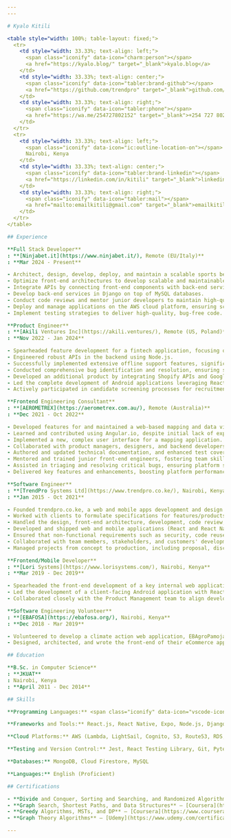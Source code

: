 ```yaml
---
---

# Kyalo Kitili

<table style="width: 100%; table-layout: fixed;">
  <tr>
    <td style="width: 33.33%; text-align: left;">
      <span class="iconify" data-icon="charm:person"></span> 
      <a href="https://kyalo.blog/" target="_blank">kyalo.blog</a>
    </td>
    <td style="width: 33.33%; text-align: center;">
      <span class="iconify" data-icon="tabler:brand-github"></span> 
      <a href="https://github.com/trendpro" target="_blank">github.com/trendpro</a>
    </td>
    <td style="width: 33.33%; text-align: right;">
      <span class="iconify" data-icon="tabler:phone"></span> 
      <a href="https://wa.me/254727802152" target="_blank">+254 727 802 152</a>
    </td>
  </tr>
  <tr>
    <td style="width: 33.33%; text-align: left;">
      <span class="iconify" data-icon="ic:outline-location-on"></span> 
      Nairobi, Kenya
    </td>
    <td style="width: 33.33%; text-align: center;">
      <span class="iconify" data-icon="tabler:brand-linkedin"></span> 
      <a href="https://linkedin.com/in/kitili" target="_blank">linkedin.com/in/kitili</a>
    </td>
    <td style="width: 33.33%; text-align: right;">
      <span class="iconify" data-icon="tabler:mail"></span> 
      <a href="mailto:emailkitili@gmail.com" target="_blank">emailkitili@gmail.com</a>
    </td>
  </tr>
</table>

## Experience

**Full Stack Developer**
: **[Ninjabet.it](https://www.ninjabet.it/), Remote (EU/Italy)**
: **Mar 2024 - Present**

- Architect, design, develop, deploy, and maintain a scalable sports betting platform using a modern tech stack.
- Optimize front-end architectures to develop scalable and maintainable codebases and craft seamless user experiences using React.js, Astro.build, Zustand, TailwindCSS, etc.
- Integrate APIs by connecting front-end components with back-end services using RESTful and GraphQL APIs and Python (API/Rest/Django).
- Develop back-end services in Django on top of MySQL databases.
- Conduct code reviews and mentor junior developers to maintain high-quality code standards.
- Deploy and manage applications on the AWS cloud platform, ensuring scalability, performance, and security.
- Implement testing strategies to deliver high-quality, bug-free code.

**Product Engineer**
: **[Akili Ventures Inc](https://akili.ventures/), Remote (US, Poland)**
: **Nov 2022 - Jan 2024**

- Spearheaded feature development for a fintech application, focusing on web interfaces with React.js and mobile applications using React Native/Expo.
- Engineered robust APIs in the backend using Node.js.
- Successfully implemented extensive offline support features, significantly improving app resilience and user experience.
- Conducted comprehensive bug identification and resolution, ensuring smooth application performance and user satisfaction.
- Developed an additional product by integrating Shopify APIs and Google Pub/Sub for enhanced functionality.
- Led the complete development of Android applications leveraging React Native, Tailwind CSS, and Firebase.
- Actively participated in candidate screening processes for recruitment.

**Frontend Engineering Consultant**
: **[AEROMETREX](https://aerometrex.com.au/), Remote (Australia)**
: **Dec 2021 - Oct 2022**

- Developed features for and maintained a web-based mapping and data visualization platform.
- Learned and contributed using Angular.io, despite initial lack of experience.
- Implemented a new, complex user interface for a mapping application.
- Collaborated with product managers, designers, and backend developers.
- Authored and updated technical documentation, and enhanced test coverage to over 75%.
- Mentored and trained junior front-end engineers, fostering team skill development.
- Assisted in triaging and resolving critical bugs, ensuring platform stability.
- Delivered key features and enhancements, boosting platform performance and usability.

**Software Engineer**
: **[TrendPro Systems Ltd](https://www.trendpro.co.ke/), Nairobi, Kenya**
: **Jan 2015 - Oct 2021**

- Founded trendpro.co.ke, a web and mobile apps development and design company in Nairobi, Kenya.
- Worked with clients to formulate specifications for features/products.
- Handled the design, front-end architecture, development, code review, and testing of web and Android applications.
- Developed and shipped web and mobile applications (React and React Native experiences/applications), from UI to services.
- Ensured that non-functional requirements such as security, code reuse, and performance (especially hunting down/preventing memory leaks from React/React-Native components & ensuring PWA lighthouse score is above 90%) are considered when developing web solutions.
- Collaborated with team members, stakeholders, and customers' development teams to help beat product launch deadlines.
- Managed projects from concept to production, including proposal, discussion, and execution.

**Frontend/Mobile Developer**
: **[Lori Systems](https://www.lorisystems.com/), Nairobi, Kenya**
: **Mar 2019 - Dec 2019**

- Spearheaded the front-end development of a key internal web application using React.js, ensuring efficient, user-friendly interfaces.
- Led the development of a client-facing Android application with React Native, focusing on responsive and intuitive design.
- Collaborated closely with the Product Management team to align development goals with business objectives and user needs.

**Software Engineering Volunteer**
: **[EBAFOSA](https://ebafosa.org/), Nairobi, Kenya**
: **Dec 2018 - Mar 2019**

- Volunteered to develop a climate action web application, EBAgroPamoja, linking actors in the agro-value chain to opportunities and clean-energy solutions for ebafosa.org.
- Designed, architected, and wrote the front-end of their eCommerce application using React.js with hundreds of reusable components.

## Education

**B.Sc. in Computer Science**
: **JKUAT**
: Nairobi, Kenya
: **April 2011 - Dec 2014**

## Skills

**Programming Languages:** <span class="iconify" data-icon="vscode-icons:file-type-js-official"></span> JavaScript / <span class="iconify" data-icon="vscode-icons:file-type-typescript-official"></span> TypeScript, <span class="iconify" data-icon="vscode-icons:file-type-html"></span> HTML5, <span class="iconify" data-icon="vscode-icons:file-type-css"></span> CSS3, <span class="iconify" data-icon="vscode-icons:file-type-python"></span> Python(Intermediate)

**Frameworks and Tools:** React.js, React Native, Expo, Node.js, Django, GraphQL, RESTful APIs, Firebase, Astro.build, TailwindCSS, Zustand

**Cloud Platforms:** AWS (Lambda, LightSail, Cognito, S3, Route53, RDS, EC2), Google Cloud (Functions, Pub/Sub), Firebase

**Testing and Version Control:** Jest, React Testing Library, Git, Pytest(Intermediate)

**Databases:** MongoDB, Cloud Firestore, MySQL

**Languages:** English (Proficient)

## Certifications

- **Divide and Conquer, Sorting and Searching, and Randomized Algorithms** – [Coursera](https://www.coursera.org/account/accomplishments/certificate/A95V8YRZ3UKY)
- **Graph Search, Shortest Paths, and Data Structures** – [Coursera](https://www.coursera.org/account/accomplishments/certificate/586G6ZZJ6V7C)
- **Greedy Algorithms, MSTs, and DP** – [Coursera](https://www.coursera.org/account/accomplishments/certificate/8LB2EZY26GF9)
- **Graph Theory Algorithms** – [Udemy](https://www.udemy.com/certificate/UC-b72a1e91-de7f-4777-957b-a230028e54ec/)

---
```

